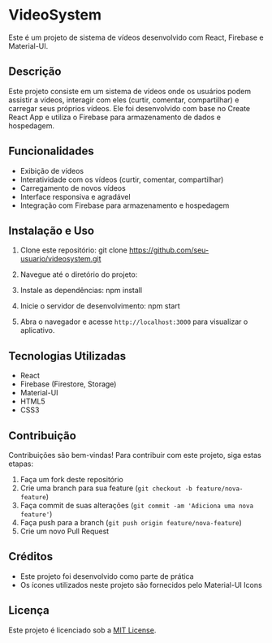 # VideoSystem

Este é um projeto de sistema de vídeos desenvolvido com React, Firebase e Material-UI.

## Descrição

Este projeto consiste em um sistema de vídeos onde os usuários podem assistir a vídeos, interagir com eles (curtir, comentar, compartilhar) e carregar seus próprios vídeos. Ele foi desenvolvido com base no Create React App e utiliza o Firebase para armazenamento de dados e hospedagem.

## Funcionalidades

- Exibição de vídeos
- Interatividade com os vídeos (curtir, comentar, compartilhar)
- Carregamento de novos vídeos
- Interface responsiva e agradável
- Integração com Firebase para armazenamento e hospedagem

## Instalação e Uso

1. Clone este repositório:
git clone https://github.com/seu-usuario/videosystem.git


2. Navegue até o diretório do projeto:

3. Instale as dependências:
npm install

4. Inicie o servidor de desenvolvimento:
npm start


5. Abra o navegador e acesse `http://localhost:3000` para visualizar o aplicativo.

## Tecnologias Utilizadas

- React
- Firebase (Firestore, Storage)
- Material-UI
- HTML5
- CSS3

## Contribuição

Contribuições são bem-vindas! Para contribuir com este projeto, siga estas etapas:

1. Faça um fork deste repositório
2. Crie uma branch para sua feature (`git checkout -b feature/nova-feature`)
3. Faça commit de suas alterações (`git commit -am 'Adiciona uma nova feature'`)
4. Faça push para a branch (`git push origin feature/nova-feature`)
5. Crie um novo Pull Request

## Créditos

- Este projeto foi desenvolvido como parte de prática 
- Os ícones utilizados neste projeto são fornecidos pelo Material-UI Icons

## Licença

Este projeto é licenciado sob a [MIT License](LICENSE).
